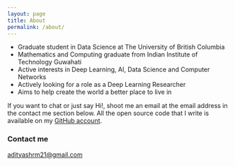 ```yaml
---
layout: page
title: About
permalink: /about/
---
```

* Graduate student in Data Science at The University of British Columbia
* Mathematics and Computing graduate from Indian Institute of Technology Guwahati
* Active interests in Deep Learning, AI, Data Science and Computer Networks
* Actively looking for a role as a Deep Learning Researcher
* Aims to help create the world a better place to live in

If you want to chat or just say Hi!, shoot me an email at the email address in the contact me section below. All the open source code that I write is available on my [GitHub account](https://github.com/adityashrm21).
### Contact me

[adityashrm21@gmail.com](mailto:adityashrm21@gmail.com)
